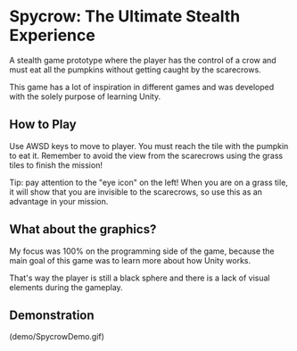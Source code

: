 # Spycrow: The Ultimate Stealth Experience

A stealth game prototype where the player has the control of a crow and must eat all the pumpkins without getting caught by the scarecrows.

This game has a lot of inspiration in different games and was developed with the solely purpose of learning Unity.

## How to Play

Use AWSD keys to move to player. You must reach the tile with the pumpkin to eat it. Remember to avoid the view from the scarecrows using the grass tiles to finish the mission!

Tip: pay attention to the "eye icon" on the left! When you are on a grass tile, it will show that you are invisible to the scarecrows, so use this as an advantage in your mission.

## What about the graphics?

My focus was 100% on the programming side of the game, because the main goal of this game was to learn more about how Unity works.

That's way the player is still a black sphere and there is a lack of visual elements during the gameplay.

## Demonstration

(demo/SpycrowDemo.gif)

